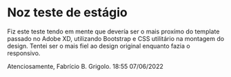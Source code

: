 # Noz teste de estágio
Fiz este teste tendo em mente que devería ser o mais proxímo do template passado no Adobe XD, utilizando Bootstrap e CSS utilitário na montagem do design.
Tentei ser o mais fiel ao design original enquanto fazia o responsivo.

Atenciosamente, Fabrício B. Grigolo.
18:55 07/06/2022
